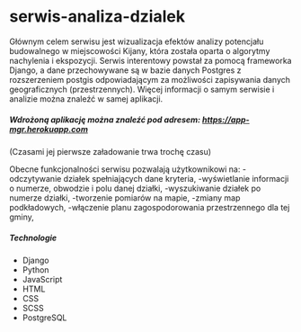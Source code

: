 # serwis-analiza-dzialek

Głównym celem serwisu jest wizualizacja efektów analizy potencjału budowalnego w miejscowości Kijany, która została oparta o algorytmy  nachylenia i ekspozycji. Serwis interentowy powstał za pomocą frameworka Django, a dane przechowywane są w bazie danych Postgres z rozszerzeniem postgis odpowiadającym za możliwości zapisywania danych geograficznych (przestrzennych). Więcej informacji o samym serwisie i analizie można znaleźć w samej aplikacji.

#####  Wdrożoną aplikację można znaleźć pod adresem: https://app-mgr.herokuapp.com
(Czasami jej pierwsze załadowanie trwa trochę czasu)

Obecne funkcjonalności serwisu pozwalają użytkownikowi na:
-odczytywanie działek spełniających dane kryteria, 
-wyświetlanie informacji o numerze, obwodzie i polu danej działki, 
-wyszukiwanie działek po numerze działki, 
-tworzenie pomiarów na mapie, 
-zmiany map podkładowych, 
-włączenie planu zagospodorowania przestrzennego dla tej gminy, 

##### Technologie
- Django
- Python
- JavaScript
- HTML
- CSS
- SCSS
- PostgreSQL
